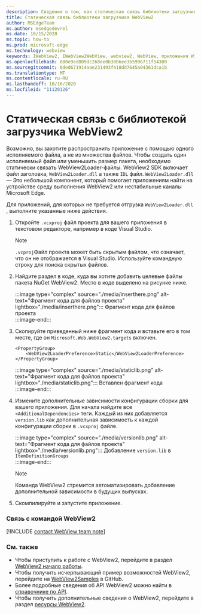 ```yaml
---
description: Сведения о том, как статическая связь библиотеки загрузчика WebView2.
title: Статическая связь библиотеки загрузчика WebView2
author: MSEdgeTeam
ms.author: msedgedevrel
ms.date: 10/15/2020
ms.topic: how-to
ms.prod: microsoft-edge
ms.technology: webview
keywords: IWebView2, IWebView2WebView, webview2, WebView, приложения Win32, Win32, EDGE, ICoreWebView2, ICoreWebView2Host, элемент управления "веб-браузер", HTML Edge
ms.openlocfilehash: 880e9ed809dc268ee0b30b6ee3b5996711f54300
ms.sourcegitcommit: 0ded671914aae231493f418dd7645a04361dca1b
ms.translationtype: MT
ms.contentlocale: ru-RU
ms.lasthandoff: 10/16/2020
ms.locfileid: "11120126"
---
```

# Статическая связь с библиотекой загрузчика WebView2  

Возможно, вы захотите распространить приложение с помощью одного исполняемого файла, а не из множества файлов. Чтобы создать один исполняемый файл или уменьшить размер пакета, необходимо статически связать WebView2Loader-файлы. WebView2 SDK включает файл заголовка, `WebView2Loader.dll` а также `IDL` файл. `WebView2Loader.dll` — Это небольшой компонент, который помогает приложениям найти на устройстве среду выполнения WebView2 или нестабильные каналы Microsoft Edge.  

Для приложений, для которых не требуется отгрузка `WebView2Loader.dll` , выполните указанные ниже действия.  

1.  Откройте `.vcxproj` файл проекта для вашего приложения в текстовом редакторе, например в коде Visual Studio.  
    
    > [!NOTE]
    > `.vcproj`Файл проекта может быть скрытым файлом, что означает, что он не отображается в Visual Studio.  Используйте командную строку для поиска скрытых файлов.  
    
1.  Найдите раздел в коде, куда вы хотите добавить целевые файлы пакета NuGet WebView2.  Место в коде выделено на рисунке ниже.  

    :::image type="complex" source="./media/inserthere.png" alt-text="Фрагмент кода для файлов проекта" lightbox="./media/inserthere.png":::
       Фрагмент кода для файлов проекта   
    :::image-end:::  
  
1.  Скопируйте приведенный ниже фрагмент кода и вставьте его в том месте, где он `Microsoft.Web.WebView2.targets` включен.  

    ```xaml
    <PropertyGroup> 
        <WebView2LoaderPreference>Static</WebView2LoaderPreference> 
    </PropertyGroup>
    ```
      
    :::image type="complex" source="./media/staticlib.png" alt-text="Фрагмент кода для файлов проекта" lightbox="./media/staticlib.png":::
       Вставлен фрагмент кода  
    :::image-end:::  
    
1.  Измените дополнительные зависимости конфигурации сборки для вашего приложения.  Для начала найдите все `<AdditionalDependencies>` теги. Каждый из них добавляется `version.lib` как дополнительная зависимость к каждой конфигурации сборки в `.vcxproj` файле.  
    
    :::image type="complex" source="./media/versionlib.png" alt-text="Фрагмент кода для файлов проекта" lightbox="./media/versionlib.png":::
       Добавление `version.lib` в `ItemDefinitionGroups`  
    :::image-end:::  
    
    > [!NOTE]
    > Команда WebView2 стремится автоматизировать добавление дополнительной зависимости в будущих выпусках.  
    
1. Скомпилируйте и запустите приложение.

### Связь с командой WebView2  

[!INCLUDE [contact WebView team note](../includes/contact-webview-team-note.md)]  

### См. также  

*   Чтобы приступить к работе с WebView2, перейдите в раздел [WebView2 начало работы][Webview2MainGettingStarted].  
*   Чтобы получить исчерпывающий пример возможностей WebView2, перейдите на [WebView2Samples][GithubMicrosoftedgeWebview2samples] в GitHub.
*   Более подробные сведения об API WebView2 можно найти в [справочнике по API][Webview2ApiReference].
*   Чтобы получить дополнительные сведения о WebView2, перейдите в раздел [ресурсы WebView2][Webview2MainNextSteps].

<!-- links -->  

[DevtoolsGuideChromiumMain]: ../../devtools-guide-chromium.md "Инструменты разработчика Microsoft EDGE (Chromium) | Документы Microsoft"  

[Webview2ApiReference]: ../webview2-api-reference.md "Справочник по API Microsoft Edge WebView2 | Документы Microsoft"  
[Webview2MainNextSteps]: ../index.md#next-steps "Дальнейшие действия — введение в Microsoft Edge WebView2 (Предварительная версия) | Документы Microsoft"  
[Webview2MainGettingStarted]: ../index.md#getting-started "Приступая к работе: знакомство с Microsoft Edge WebView2 (Предварительная версия) | Документы Microsoft"  

[GithubMicrosoftedgeWebviewfeedbackMain]: https://github.com/MicrosoftEdge/WebViewFeedback "WebView Feedback-MicrosoftEdge/WebViewFeedback | GitHub"  
[GithubMicrosoftedgeWebview2samples]: https://github.com/MicrosoftEdge/WebView2Samples "WebView2 Samples-MicrosoftEdge/WebView2Samples | GitHub"  

[GithubMicrosoftVscodeJSDebugWhatsNew]: https://github.com/microsoft/vscode-js-debug#whats-new "Новые возможности -Отладчик JavaScript для Visual Studio Code-Microsoft/vscode-JS-Debug | GitHub"  

[GithubMicrosoftVscodeEdgeDebug2ReadmeChromiumWebviewApplications]: https://github.com/microsoft/vscode-edge-debug2/blob/master/README.md#microsoft-edge-chromium-webview-applications "Microsoft EDGE (Chromium) WebView Applications-Debugger (код Visual Studio) — отладчик для Microsoft Edge-Microsoft/vscode-Edge-debug2 | GitHub"  
